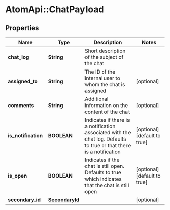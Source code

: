 # AtomApi::ChatPayload

## Properties
Name | Type | Description | Notes
------------ | ------------- | ------------- | -------------
**chat_log** | **String** | Short description of the subject of the chat | 
**assigned_to** | **String** | The ID of the internal user to whom the chat is assigned | [optional] 
**comments** | **String** | Additional information on the content of the chat | [optional] 
**is_notification** | **BOOLEAN** | Indicates if there is a notification associated with the chat log. Defaults to true or that there is a notification | [optional] [default to true]
**is_open** | **BOOLEAN** | Indicates if the chat is still open. Defaults to true which indicates that the chat is still open | [optional] [default to true]
**secondary_id** | [**SecondaryId**](SecondaryId.md) |  | [optional] 


